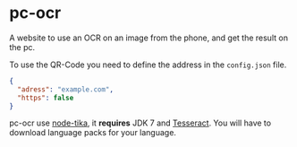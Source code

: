 # pc-ocr
A website to use an OCR on an image from the phone, and get the result on the pc.

To use the QR-Code you need to define the address in the `config.json` file.
```json
{
  "adress": "example.com",
  "https": false
}
```

pc-ocr use [node-tika](https://github.com/ICIJ/node-tika), it **requires**  JDK 7 and [Tesseract](https://wiki.apache.org/tika/TikaOCR).
You will have to download language packs for your language.
